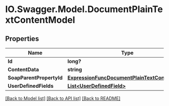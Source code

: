 # IO.Swagger.Model.DocumentPlainTextContentModel
## Properties

Name | Type | Description | Notes
------------ | ------------- | ------------- | -------------
**Id** | **long?** |  | [optional] 
**ContentData** | **string** |  | [optional] 
**SoapParentPropertyId** | [**ExpressionFuncDocumentPlainTextContentInt64**](ExpressionFuncDocumentPlainTextContentInt64.md) |  | [optional] 
**UserDefinedFields** | [**List&lt;UserDefinedField&gt;**](UserDefinedField.md) |  | [optional] 

[[Back to Model list]](../README.md#documentation-for-models) [[Back to API list]](../README.md#documentation-for-api-endpoints) [[Back to README]](../README.md)

